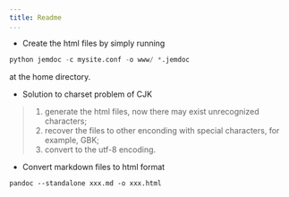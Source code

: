 ```yaml
---
title: Readme
...
```


- Create the html files by simply running

```python
python jemdoc -c mysite.conf -o www/ *.jemdoc
```

at the home directory.

- Solution to charset problem of CJK

> 1. generate the html files, now there may exist unrecognized characters;
> 2. recover the files to other enconding with special characters, for example, GBK; 
> 3. convert to the utf-8 encoding.

- Convert markdown files to html format

```
pandoc --standalone xxx.md -o xxx.html
```